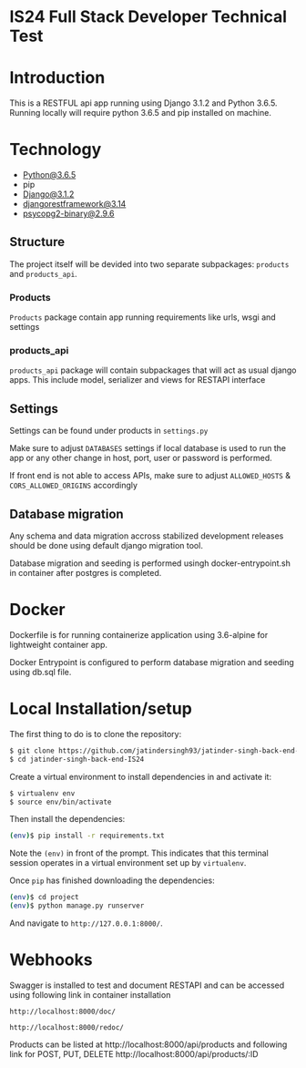 # IS24 Full Stack Developer Technical Test

# Introduction
This is a RESTFUL api app running using Django 3.1.2 and Python 3.6.5. Running locally will require python 3.6.5 and pip installed on machine.

# Technology
 - Python@3.6.5
 - pip
 - Django@3.1.2
 - djangorestframework@3.14
 - psycopg2-binary@2.9.6

## Structure

The project itself will be devided into two separate subpackages: `products` and `products_api`.


### Products

`Products` package contain app running requirements like urls, wsgi and settings


### products_api

`products_api` package will contain subpackages that will act as usual django apps. This include model, serializer and views for RESTAPI interface

## Settings

Settings can be found under products in `settings.py`

Make sure to adjust `DATABASES` settings if local database is used to run the app or any other change in host, port, user or password is performed.

If front end is not able to access APIs, make sure to adjust `ALLOWED_HOSTS` & `CORS_ALLOWED_ORIGINS` accordingly

## Database migration

Any schema and data migration accross stabilized development releases should be done using default django migration tool.

Database migration and seeding is performed usingh docker-entrypoint.sh in container after postgres is completed.

# Docker
Dockerfile is for running containerize application using 3.6-alpine for lightweight container app.

Docker Entrypoint is configured to perform database migration and seeding using db.sql file.

# Local Installation/setup
The first thing to do is to clone the repository:

```sh
$ git clone https://github.com/jatindersingh93/jatinder-singh-back-end-IS24.git
$ cd jatinder-singh-back-end-IS24
```

Create a virtual environment to install dependencies in and activate it:

```sh
$ virtualenv env
$ source env/bin/activate
```

Then install the dependencies:

```sh
(env)$ pip install -r requirements.txt
```
Note the `(env)` in front of the prompt. This indicates that this terminal
session operates in a virtual environment set up by `virtualenv`.

Once `pip` has finished downloading the dependencies:
```sh
(env)$ cd project
(env)$ python manage.py runserver
```
And navigate to `http://127.0.0.1:8000/`.


# Webhooks

Swagger is installed to test and document RESTAPI and can be accessed using following link in container installation

`http://localhost:8000/doc/`

`http://localhost:8000/redoc/`


Products can be listed at http://localhost:8000/api/products and following link for POST, PUT, DELETE
http://localhost:8000/api/products/:ID
